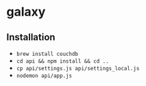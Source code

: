 galaxy
======


Installation
------------
* `brew install couchdb`
* `cd api && npm install && cd ..`
* `cp api/settings.js api/settings_local.js`
* `nodemon api/app.js`

